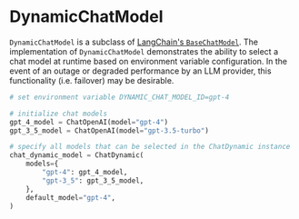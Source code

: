 # DynamicChatModel
`DynamicChatModel` is a subclass of [LangChain's `BaseChatModel`](https://github.com/langchain-ai/langchain/blob/master/libs/langchain/langchain/chat_models/base.py). The implementation of `DynamicChatModel` demonstrates the ability to select a chat model at runtime based on environment variable configuration. In the event of an outage or degraded performance by an LLM provider, this functionality (i.e. failover) may be desirable.

```python
# set environment variable DYNAMIC_CHAT_MODEL_ID=gpt-4

# initialize chat models
gpt_4_model = ChatOpenAI(model="gpt-4")
gpt_3_5_model = ChatOpenAI(model="gpt-3.5-turbo")

# specify all models that can be selected in the ChatDynamic instance
chat_dynamic_model = ChatDynamic(
    models={
        "gpt-4": gpt_4_model,
        "gpt-3_5": gpt_3_5_model,
    },
    default_model="gpt-4",
)
```
